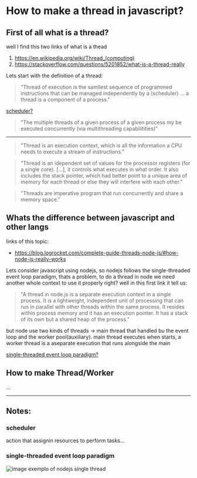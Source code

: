 # How to make a thread in javascript?

## First of all what is a thread?

well I find this two links of what is a thead 

1. https://en.wikipedia.org/wiki/Thread_(computing)
2. https://stackoverflow.com/questions/5201852/what-is-a-thread-really

Lets start with the definition of a thread:

> "Thread of execution is the samllest sequence of programmed instructions that can be managed independently by a (scheduler) ... a thread is a component of a process."

[scheduler?](#scheduler)

> "The multiple threads of a given process of a given process my be executed concurrently (via multithreading capabilitities)"

---

> "Thread is an execution context, which is all the information a CPU needs to execute a stream of instructions."

> "Thread is an idependent set of values for the processor registers (for a single core). [...], it controls what executes in what order. It also includes the stack pointer, which had better point to a unique area of memory for each thread or else they will interfere with each other."

> "Threads are imperative program that run concurrently and share a memory space."

## Whats the difference between javascript and other langs

links of this topic:
- https://blog.logrocket.com/complete-guide-threads-node-js/#how-node-js-really-works

Lets consider javascript using nodejs, so nodejs follows the single-threaded event loop paradigm, thats a problem, to do a thread in node we need another whole context to use it properly right?
well in this first link it tell us:

> "A thread in node.js is a separate execution context in a single process. It is a lightweight, independent unit of processing that can run in parallel with other threads within the same process. It resides within process memory and it has an execution pointer. It has a stack of its own but a shared heap of the process."

but node use two kinds of threads -> main thread that handled bu the event loop and the worker pool(auxiliary).
main thread executes when starts, a worker thread is a aseparate execution that runs alongside the main

[single-threaded event loop paradigm?](#single-threaded-event-loop-paradigm)

## How to make Thread/Worker
...

---
## Notes:
### scheduler
action that assignin resources to perform tasks...

### single-threaded event loop paradigm
![image exemplo of nodejs single thread](https://external-content.duckduckgo.com/iu/?u=https%3A%2F%2Fprocoders.tech%2Fwp-content%2Fuploads%2F2020%2F11%2FHow-Node.js-works-on-a-single-thread-1024x560.png&f=1&nofb=1&ipt=79ace103aba42038b50a70e3f5f59aedb771fd7727b2cddc90996e3305d564e5&ipo=images)